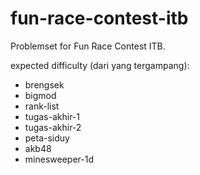 # fun-race-contest-itb
Problemset for Fun Race Contest ITB.

expected difficulty (dari yang tergampang):
- brengsek
- bigmod
- rank-list
- tugas-akhir-1
- tugas-akhir-2
- peta-siduy
- akb48
- minesweeper-1d